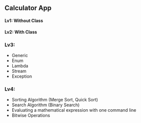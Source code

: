 ## Calculator App

#### Lv1: Without Class 
#### Lv2: With Class
### Lv3:
- Generic
- Enum
- Lambda
- Stream
- Exception
### Lv4:
-  Sorting Algorithm (Merge Sort, Quick Sort)
-  Search Algorithm (Binary Search)
-  Evaluating a mathematical expression with one command line
-  Bitwise Operations
